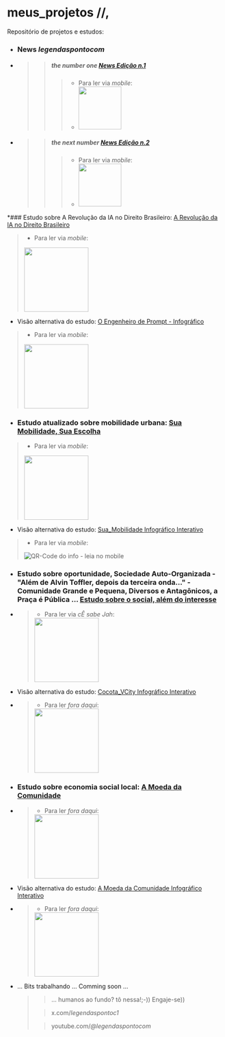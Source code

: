 # meus_projetos //,
Repositório de projetos e estudos:

* ### **News** *legendaspontocom*
  
* > > ##### the number one [News Edição n.1](https://tinyurl.com/n1LGNDSPNTCM)
  > > > * Para ler via *mobile*:
  > > > * <img src="https://cristianobonat.github.io/projetos/n1LGNDSPNTCM-400.png" width="100" height="100"/>

* > > ##### the next number [News Edição n.2](https://tinyurl.com/n2LGNDSPNTCM)
  > > > * Para ler via *mobile*:
  > > > * <img src="https://cristianobonat.github.io/projetos/n2LGNDSPNTCM-400.png" width="100" height="100"/>

*### Estudo sobre A Revolução da IA no Direito Brasileiro: [A Revolução da IA no Direito Brasileiro](https://tinyurl.com/direitoeia)
> * Para ler via *mobile*:
>  
> <img src="https://cristianobonat.github.io/projetos/direitoeia-400.png" width="150" height="150"/>
* Visão alternativa do estudo: [O Engenheiro de Prompt - Infográfico](https://tinyurl.com/revosilenc)
> * Para ler via *mobile*:
> 
> <img src="https://cristianobonat.github.io/projetos/revosilenc-400.png" width="150" height="150"/>
* ### Estudo atualizado sobre mobilidade urbana: [Sua Mobilidade, Sua Escolha](https://bit.ly/suamobilidade)
> * Para ler via *mobile*:
>  
> <img src="https://cristianobonat.github.io/projetos/bit.ly_suamobilidade.png" width="150" height="150"/>
* Visão alternativa do estudo: [Sua_Mobilidade Infográfico Interativo](https://rebrand.ly/Infomobilidade)
> * Para ler via *mobile*:
> 
> ![QR-Code do info - leia no mobile](https://cristianobonat.github.io/projetos/rebrand.ly.infomobilidade.png) 
* ### Estudo sobre oportunidade, Sociedade Auto-Organizada - "Além de Alvin Toffler, depois da terceira onda..." - Comunidade Grande e Pequena, Diversos e Antagônicos, a Praça é Pública ... [Estudo sobre o social, além do interesse](https://tinyurl.com/cocotavcity)
* > * Para ler via *cÊ sabe Jah*:
  >
  > <img src="https://cristianobonat.github.io/projetos/cocotavcity-400.png" width="150" height="150"/>
* Visão alternativa do estudo: [Cocota_VCity Infográfico Interativo](https://tinyurl.com/cocotavcInfo)
* > * Para ler *fora daqui*:
  >
  > <img src="https://cristianobonat.github.io/projetos/cocotavcInfo-400.png" width="150" height="150"/>
* ### Estudo sobre economia social local: [A Moeda da Comunidade](https://tinyurl.com/NewComoeda)
* > * Para ler *fora daqui*:
  >
  > <img src="https://cristianobonat.github.io/projetos/NewComoeda-400.png" width="150" height="150"/>
* Visão alternativa do estudo: [A Moeda da Comunidade Infográfico Interativo](https://tinyurl.com/NewMoeCoIn)
* > * Para ler *fora daqui*:
  >
  > <img src="https://cristianobonat.github.io/projetos/NewMoeCoIn-400.png" width="150" height="150"/>

* ... Bits trabalhando ... Comming soon ...
  >
  > > ... humanos ao fundo? tô nessa!;-)) Engaje-se))
  >
  > > x.com/*legendaspontoc1*
  >
  > > youtube.com/*@legendaspontocom*

